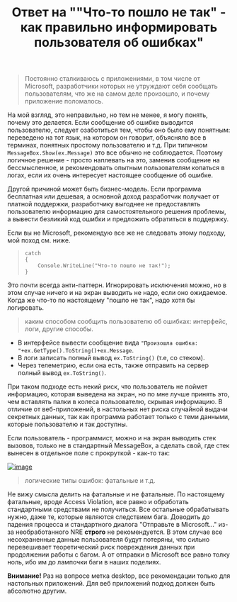 ﻿---
title: "Ответ на \"&quot;Что-то пошло не так&quot; - как правильно информировать пользователя об ошибках\""
se.owner.user_id: 240512
se.owner.display_name: "MSDN.WhiteKnight"
se.owner.link: "https://ru.stackoverflow.com/users/240512/msdn-whiteknight"
se.answer_id: 1320838
se.question_id: 1320281
se.post_type: answer
se.is_accepted: False
---
<blockquote>
<p>Постоянно сталкиваюсь с приложениями, в том числе от Microsoft, разработчики которых не утруждают себя сообщать пользователям, что же на самом деле произошло, и почему приложение поломалось.</p>
</blockquote>
<p>На мой взгляд, это неправильно, но тем не менее, я могу понять, почему это делается. Если сообщение об ошибке выводится пользователю, следует озаботиться тем, чтобы оно было ему понятным: переведено на тот язык, на котором он говорит, объясняло все в терминах, понятных простому пользователю и т.д. При типичном <code>MessageBox.Show(ex.Message)</code> это все обычно не соблюдается. Поэтому логичное решение - просто наплевать на это, заменив сообщение на бессмысленное, и рекомендовать опытным пользователям копаться в логах, если их очень интересует настоящее сообщение об ошибке.</p>
<p>Другой причиной может быть бизнес-модель. Если программа бесплатная или дешевая, а основной доход разработчик получает от платной поддержки, разработчику выгоднее не предоставлять пользователю информацию для самостоятельного решения проблемы, а вывести безликий код ошибки и предложить обратиться в поддержку.</p>
<p>Если вы не Microsoft, рекомендую все же не следовать этому подходу, мой поход см. ниже.</p>
<blockquote>

<pre><code>catch
{
    Console.WriteLine(&quot;Что-то пошло не так!&quot;);
}
</code></pre>
</blockquote>
<p>Это почти всегда анти-паттерн. Игнорировать исключения можно, но в этом случае ничего и на экран выводить не надо, если оно ожидаемое. Когда же что-то по настоящему &quot;пошло не так&quot;, надо хотя бы логировать.</p>
<blockquote>
<p>каким способом сообщить пользователю об ошибках: интерфейс, логи, другие способы.</p>
</blockquote>
<ul>
<li>В интерфейсе вывести сообщение вида <code>&quot;Произошла ошибка: &quot;+ex.GetType().ToString()+ex.Message</code>.</li>
<li>В логи записать полный вывод <code>ex.ToString()</code> (т.е, со стеком).</li>
<li>Через телеметрию, если она есть, также отправить на сервер полный вывод <code>ex.ToString()</code>.</li>
</ul>
<p>При таком подходе есть некий риск, что пользователь не поймет информацию, которая выведена на экран, но по мне лучше принять это, чем вставлять палки в колеса пользователю, скрывая информацию. В отличие от веб-приложений, в настольных нет риска случайной выдачи секретных данных, так как программа работает только с теми данными, которые пользователю и так доступны.</p>
<p>Если пользователь - программист, можно и на экран выводить стек вызовов, только не в стандартный MessageBox, а сделать свой, где стек вынесен в отдельное поле с прокруткой - как-то так:</p>
<p><a href="https://i.stack.imgur.com/n5oDl.png" rel="nofollow noreferrer"><img src="https://i.stack.imgur.com/n5oDl.png" alt="image" /></a></p>
<blockquote>
<p>логические типы ошибок: фатальные и т.д.</p>
</blockquote>
<p>Не вижу смысла делить на фатальные и не фатальные. По настоящему фатальные, вроде Access Violation, все равно и обработать стандартными средствами не получиться. Все остальные обрабатывать нужно, даже те, которые являются следствием бага. Доводить до падения процесса и стандартного диалога &quot;Отправьте в Microsoft...&quot; из-за необработанного NRE <strong>строго</strong> не рекомендуется. В этом случае все несохраненные данные пользователя будут потеряны, что сильно перевешивает теоретический риск повреждения данных при продолжении работы с багом. А от отправки в Microsoft все равно толку ноль, ибо им до лампочки баги в наших поделиях.</p>
<p><strong>Внимание!</strong> Раз на вопросе метка desktop, все рекомендации только для настольных приложений. Для веб приложений подход должен быть абсолютно другим.</p>
